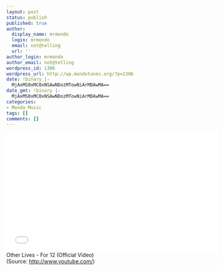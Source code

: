 ```yaml
---
layout: post
status: publish
published: true
author:
  display_name: mrmondo
  login: mrmondo
  email: not@telling
  url: ''
author_login: mrmondo
author_email: not@telling
wordpress_id: 1306
wordpress_url: http://wp.mondotunes.org/?p=1306
date: !binary |-
  MjAxMS0xMC0xNSAwNDozMTowNiArMDAwMA==
date_gmt: !binary |-
  MjAxMS0xMC0xNSAwNDozMTowNiArMDAwMA==
categories:
- Mondo Music
tags: []
comments: []
---
```

<iframe width="560" height="315" src="//www.youtube.com/embed/AWMqgeIDJs8" frameborder="0"> </iframe>
Other Lives - For 12 (Official Video)
<div class="attribution">(<span>Source:</span> <a href="http://www.youtube.com/">http://www.youtube.com/</a>)</div>
